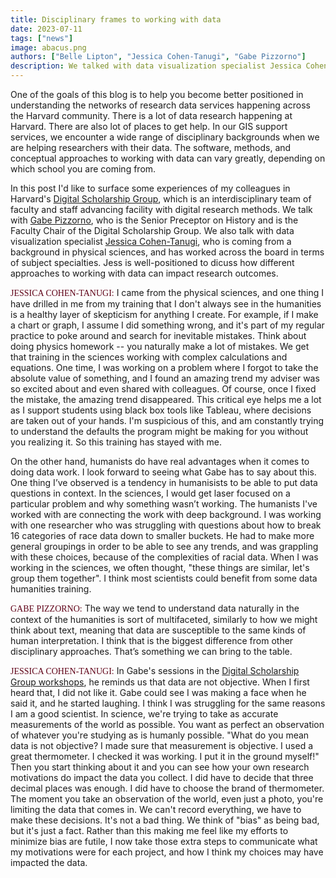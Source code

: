 ```yaml
---
title: Disciplinary frames to working with data
date: 2023-07-11
tags: ["news"]
image: abacus.png
authors: ["Belle Lipton", "Jessica Cohen-Tanugi", "Gabe Pizzorno"]
description: We talked with data visualization specialist Jessica Cohen-Tanugi and History professor Gabe Pizzorno about different approaches to using data in your research.
---
```



One of the goals of this blog is to help you become better positioned in understanding the networks of research data services happening across the Harvard community. There is a lot of data research happening at Harvard. There are also lot of places to get help. In our GIS support services, we encounter a wide range of disciplinary backgrounds when we are helping researchers with their data. The software, methods, and conceptual approaches to working with data can vary greatly, depending on which school you are coming from.

In this post I'd like to surface some experiences of my colleagues in Harvard's [Digital Scholarship Group](https://dssg.fas.harvard.edu/), which is an interdisciplinary team of faculty and staff advancing facility with digital research methods. We talk with [Gabe Pizzorno](https://history.fas.harvard.edu/people/gabriel-pizzorno), who is the Senior Preceptor on History and is the Faculty Chair of the Digital Scholarship Group. We also talk with data visualization specialist [Jessica Cohen-Tanugi](https://library.harvard.edu/services-tools/visualization-support), who is coming from a background in physical sciences, and has worked across the board in terms of subject specialties. Jess is well-positioned to dicuss how different approaches to working with data can impact research outcomes. 

<span style="font-family:lorabold;color:#5f0217;">JESSICA COHEN-TANUGI:</span> I came from the physical sciences, and one thing I have drilled in me from my training that I don't always see in the humanities is a healthy layer of skepticism for anything I create. For example, if I make a chart or graph, I assume I did something wrong, and it's part of my regular practice to poke around and search for inevitable mistakes. Think about doing physics homework -- you naturally make a lot of mistakes. We get that training in the sciences working with complex calculations and equations. One time, I was working on a problem where I forgot to take the absolute value of something, and I found an amazing trend my adviser was so excited about and even shared with colleagues. Of course, once I fixed the mistake, the amazing trend disappeared. This critical eye helps me a lot as I support students using black box tools like Tableau, where decisions are taken out of your hands. I'm suspicious of this, and am constantly trying to understand the defaults the program might be making for you without you realizing it. So this training has stayed with me.

On the other hand, humanists do have real advantages when it comes to doing data work. I look forward to seeing what Gabe has to say about this. One thing I’ve observed is a tendency in humanisists to be able to put data questions in context. In the sciences, I would get laser focused on a particular problem and why something wasn’t working. The humanists I've worked with are connecting the work with deep background. I was working with one researcher who was struggling with questions about how to break 16 categories of race data down to smaller buckets. He had to make more general groupings in order to be able to see any trends, and was grappling with these choices, because of the complexities of racial data. When I was working in the sciences, we often thought, "these things are similar, let's group them together". I think most scientists could benefit from some data humanities training.

<span style="font-family:lorabold;color:#5f0217;">GABE PIZZORNO:</span> The way we tend to understand data naturally in the context of the humanities is sort of multifaceted, similarly to how we might think about text, meaning that data are susceptible to the same kinds of human interpretation. I think that is the biggest difference from other disciplinary approaches. That’s something we can bring to the table.

<span style="font-family:lorabold;color:#5f0217;">JESSICA COHEN-TANUGI:</span> In Gabe's sessions in the [Digital Scholarship Group workshops](https://dssg.fas.harvard.edu/events/), he reminds us that data are not objective. When I first heard that, I did not like it. Gabe could see I was making a face when he said it, and he started laughing. I think I was struggling for the same reasons I am a good scientist. In science, we're trying to take as accurate measurements of the world as possible. You want as perfect an observation of whatever you're studying as is humanly possible. "What do you mean data is not objective? I made sure that measurement is objective. I used a great thermometer. I checked it was working. I put it in the ground myself!" Then you start thinking about it and you can see how your own research motivations do impact the data you collect. I did have to decide that three decimal places was enough. I did have to choose the brand of thermometer. The moment you take an observation of the world, even just a photo, you're limiting the data that comes in. We can't record everything, we have to make these decisions. It's not a bad thing. We think of "bias" as being bad, but it's just a fact. Rather than this making me feel like my efforts to minimize bias are futile, I now take those extra steps to communicate what my motivations were for each project, and how I think my choices may have impacted the data.